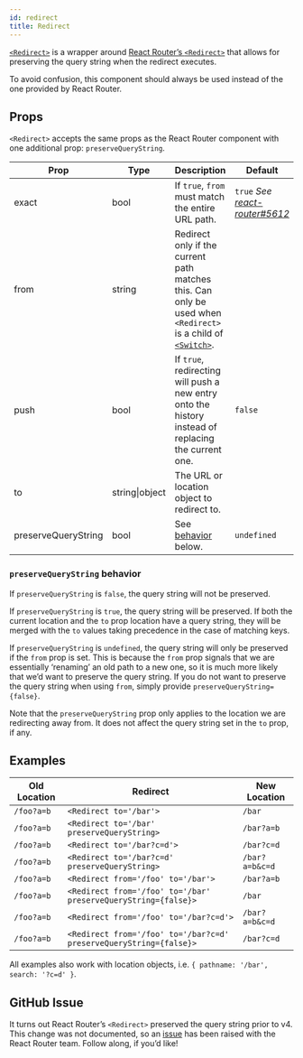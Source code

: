```yaml
---
id: redirect
title: Redirect
---
```


[`<Redirect>`](/src/components/Routing/Redirect/index.js) is a wrapper around [React Router’s `<Redirect>`](https://reacttraining.com/react-router/web/api/Redirect) that allows for preserving the query string when the redirect executes.

To avoid confusion, this component should always be used instead of the one provided by React Router.

## Props

`<Redirect>` accepts the same props as the React Router component with one additional prop: `preserveQueryString`.

Prop|Type|Description|Default
---|---|---|---
exact|bool|If `true`, `from` must match the entire URL path.|`true` *See [react-router#5612](https://github.com/ReactTraining/react-router/pull/5612)*
from|string|Redirect only if the current path matches this. Can only be used when `<Redirect>` is a child of [`<Switch>`](https://reacttraining.com/react-router/web/api/Switch).|
push|bool|If `true`, redirecting will push a new entry onto the history instead of replacing the current one.|`false`
to|string\|object|The URL or location object to redirect to.|
preserveQueryString|bool|See [behavior](#preservequerystring-behavior) below.|`undefined`

### `preserveQueryString` behavior

If `preserveQueryString` is `false`, the query string will not be preserved.

If `preserveQueryString` is `true`, the query string will be preserved. If both the current location and the `to` prop location have a query string, they will be merged with the `to` values taking precedence in the case of matching keys.

If `preserveQueryString` is `undefined`, the query string will only be preserved if the `from` prop is set. This is because the `from` prop signals that we are essentially ‘renaming’ an old path to a new one, so it is much more likely that we’d want to preserve the query string. If you do not want to preserve the query string when using `from`, simply provide `preserveQueryString={false}`.

Note that the `preserveQueryString` prop only applies to the location we are redirecting away from. It does not affect the query string set in the `to` prop, if any.

## Examples

Old Location|Redirect|New Location
---|---|---
`/foo?a=b`|`<Redirect to='/bar'>`|`/bar`
`/foo?a=b`|`<Redirect to='/bar' preserveQueryString>`|`/bar?a=b`
`/foo?a=b`|`<Redirect to='/bar?c=d'>`|`/bar?c=d`
`/foo?a=b`|`<Redirect to='/bar?c=d' preserveQueryString>`|`/bar?a=b&c=d`
`/foo?a=b`|`<Redirect from='/foo' to='/bar'>`|`/bar?a=b`
`/foo?a=b`|`<Redirect from='/foo' to='/bar' preserveQueryString={false}>`|`/bar`
`/foo?a=b`|`<Redirect from='/foo' to='/bar?c=d'>`|`/bar?a=b&c=d`
`/foo?a=b`|`<Redirect from='/foo' to='/bar?c=d' preserveQueryString={false}>`|`/bar?c=d`

All examples also work with location objects, i.e. `{ pathname: '/bar', search: '?c=d' }`.

## GitHub Issue

It turns out React Router’s `<Redirect>` preserved the query string prior to v4. This change was not documented, so an [issue](https://github.com/ReactTraining/react-router/issues/5818) has been raised with the React Router team. Follow along, if you’d like!
